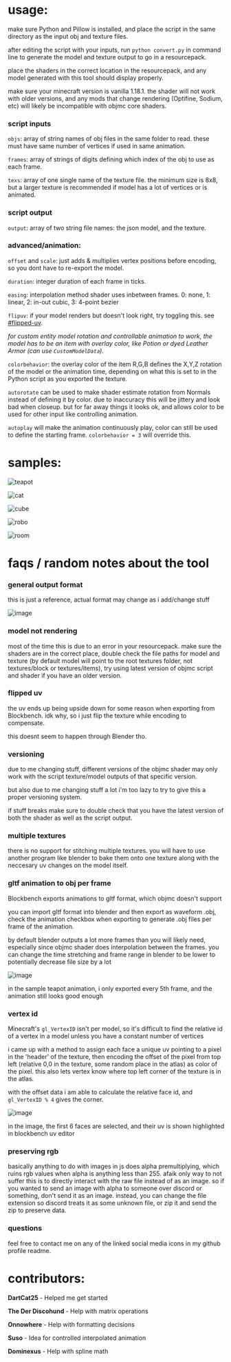 # usage:

make sure Python and Pillow is installed, and place the script in the same directory as the input obj and texture files.

after editing the script with your inputs, run `python convert.py` in command line to generate the model and texture output to go in a resourcepack.

place the shaders in the correct location in the resourcepack, and any model generated with this tool should display properly.

make sure your minecraft version is vanilla 1.18.1. the shader will not work with older versions, and any mods that change rendering (Optifine, Sodium, etc) will likely be incompatible with objmc core shaders.

### script inputs

`objs`: array of string names of obj files in the same folder to read. these must have same number of vertices if used in same animation.

`frames`: array of strings of digits defining which index of the obj to use as each frame.

`texs`: array of one single name of the texture file. the minimum size is 8x8, but a larger texture is recommended if model has a lot of vertices or is animated.

### script output

`output`: array of two string file names: the json model, and the texture.

### advanced/animation:

`offset` and `scale`: just adds & multiplies vertex positions before encoding, so you dont have to re-export the model.

`duration`: integer duration of each frame in ticks.

`easing`: interpolation method shader uses inbetween frames. 0: none, 1: linear, 2: in-out cubic, 3: 4-point bezier

`flipuv`: if your model renders but doesn't look right, try toggling this. see [#flipped-uv](#flipped-uv).

*for custom entity model rotation and controllable animation to work, the model has to be an item with overlay color, like Potion or dyed Leather Armor (can use `CustomModelData`).*

`colorbehavior`: the overlay color of the item R,G,B defines the X,Y,Z rotation of the model or the animation time, depending on what this is set to in the Python script as you exported the texture.

`autorotate` can be used to make shader estimate rotation from Normals instead of defining it by color. due to inaccuracy this will be jittery and look bad when closeup. but for far away things it looks ok, and allows color to be used for other input like controlling animation.

`autoplay` will make the animation continuously play, color can still be used to define the starting frame. `colorbehavior = 3` will override this.

# samples:

![teapot](https://user-images.githubusercontent.com/16228717/151483908-2238f6f9-44c7-434b-a411-f9959bf86a3e.gif)

![cat](https://user-images.githubusercontent.com/16228717/148311540-503cf422-b6c7-4c95-b4b4-fca1e136dbfe.png)

![cube](https://user-images.githubusercontent.com/16228717/148442834-78e49a63-c5f8-4668-a822-dcd11d215618.png)

![robo](https://user-images.githubusercontent.com/16228717/148869708-310e7ec4-7d89-40e8-8fc6-38d2e6116cb7.png)

![room](https://user-images.githubusercontent.com/16228717/155235807-250932d3-0ffd-43ca-92c8-3112df12a64e.png)

# faqs / random notes about the tool

### general output format

this is just a reference, actual format may change as i add/change stuff

![image](https://user-images.githubusercontent.com/16228717/148311479-0cade68e-dab8-491b-83fb-f7d22c78bd1b.png)

### model not rendering

most of the time this is due to an error in your resourcepack. make sure the shaders are in the correct place, double check the file paths for model and texture (by default model will point to the root textures folder, not textures/block or textures/items), try using latest version of objmc script and shader if you have an older version.

### flipped uv

the uv ends up being upside down for some reason when exporting from Blockbench. idk why, so i just flip the texture while encoding to compensate.

this doesnt seem to happen through Blender tho.

### versioning

due to me changing stuff, different versions of the objmc shader may only work with the script texture/model outputs of that specific version.

but also due to me changing stuff a lot i'm too lazy to try to give this a proper versioning system.

if stuff breaks make sure to double check that you have the latest version of both the shader as well as the script output.

### multiple textures

there is no support for stitching multiple textures. you will have to use another program like blender to bake them onto one texture along with the neccesary uv changes on the model itself.

### gltf animation to obj per frame

Blockbench exports animations to gltf format, which objmc doesn't support

you can import gltf format into blender and then export as waveform .obj, check the animation checkbox when exporting to generate .obj files per frame of the animation.

by default blender outputs a lot more frames than you will likely need, especially since objmc shader does interpolation between the frames. you can change the time stretching and frame range in blender to be lower to potentially decrease file size by a lot

![image](https://user-images.githubusercontent.com/16228717/151484572-927dd40b-bd5d-4046-bb09-2cdf7ae23cf9.png)

in the sample teapot animation, i only exported every 5th frame, and the animation still looks good enough

### vertex id

Minecraft's `gl_VertexID` isn't per model, so it's difficult to find the relative id of a vertex in a model unless you have a constant number of vertices

i came up with a method to assign each face a unique uv pointing to a pixel in the 'header' of the texture, then encoding the offset of the pixel from top left (relative 0,0 in the texture, some random place in the atlas) as color of the pixel. this also lets vertex know where top left corner of the texture is in the atlas.

with the offset data i am able to calculate the relative face id, and `gl_VertexID % 4` gives the corner.

![image](https://user-images.githubusercontent.com/16228717/148311858-3bd76267-f80f-4ad6-84c3-3b5f6760bcf4.png)

in the image, the first 6 faces are selected, and their uv is shown highlighted in blockbench uv editor

### preserving rgb

basically anything to do with images in js does alpha premultiplying, which ruins rgb values when alpha is anything less than 255. afaik only way to not suffer this is to directly interact with the raw file instead of as an image. so if you wanted to send an image with alpha to someone over discord or something, don't send it as an image. instead, you can change the file extension so discord treats it as some unknown file, or zip it and send the zip to preserve data.

### questions

feel free to contact me on any of the linked social media icons in my github profile readme.

# contributors:

**DartCat25** - Helped me get started

**The Der Discohund** - Help with matrix operations

**Onnowhere** - Help with formatting decisions

**Suso** - Idea for controlled interpolated animation

**Dominexus** - Help with spline math
